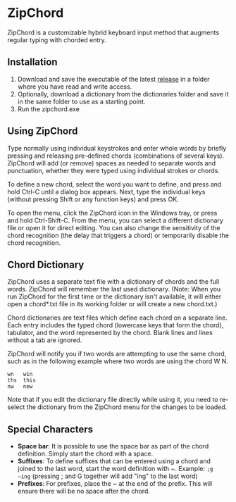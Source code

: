 # ZipChord
ZipChord is a customizable hybrid keyboard input method that augments regular typing with chorded entry.

## Installation
1. Download and save the executable of the latest [release](https://github.com/psoukie/zipchord/releases) in a folder where you have read and write access.
2. Optionally, download a dictionary from the dictionaries folder and save it in the same folder to use as a starting point.
3. Run the zipchord.exe

## Using ZipChord
Type normally using individual keystrokes and enter whole words by briefly pressing and releasing pre-defined chords (combinations of several keys). ZipChord will add (or remove) spaces as needed to separate words and punctuation, whether they were typed using individual strokes or chords.

To define a new chord, select the word you want to define, and press and hold Ctrl-C until a dialog box appears. Next, type the individual keys (without pressing Shift or any function keys) and press OK.

To open the menu, click the ZipChord icon in the Windows tray, or press and hold Ctrl-Shift-C. From the menu, you can select a different dictionary file or open it for direct editing. You can also change the sensitivity of the chord recognition (the delay that triggers a chord) or temporarily disable the chord recognition.

## Chord Dictionary
ZipChord uses a separate text file with a dictionary of chords and the full words. ZipChord will remember the last used dictionary. (Note: When you run ZipChord for the first time or the dictionary isn't available, it will either open a chord*.txt file in its working folder or will create a new chord.txt.)

Chord dictionaries are text files which define each chord on a separate line. Each entry includes the typed chord (lowercase keys that form the chord), tabulator, and the word represented by the chord. Blank lines and lines without a tab are ignored.

ZipChord will notify you if two words are attempting to use the same chord, such as in the following example where two words are using the chord W N.
```
wn   win
ths  this
nw   new
```
Note that if you edit the dictionary file directly while using it, you need to re-select the dictionary from the ZipChord menu for the changes to be loaded.

## Special Characters
* **Space bar**: It is possible to use the space bar as part of the chord definition. Simply start the chord with a space.
* **Suffixes**: To define suffixes that can be entered using a chord and joined to the last word, start the word definition with ~. Example: `;g  ~ing` (pressing ; and G together will add "ing" to the last word)
* **Prefixes**: For prefixes, place the ~ at the end of the prefix. This will ensure there will be no space after the chord.
